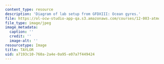 ```yaml
---
content_type: resource
description: 'Diagram of lab setup from GFDXIII: Ocean gyres.'
file: https://ol-ocw-studio-app-qa.s3.amazonaws.com/courses/12-003-atmosphere-ocean-and-climate-dynamics-fall-2008/a7193c10760a2a4e0a95e07a7f449424_TAYLOR.jpg
file_type: image/jpeg
image_metadata:
  caption: ''
  credit: ''
  image-alt: ''
resourcetype: Image
title: TAYLOR
uid: a7193c10-760a-2a4e-0a95-e07a7f449424
---
```

